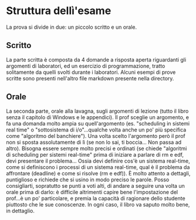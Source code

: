 # Struttura dellì'esame

La prova si divide in due: un piccolo scritto e un orale.

## Scritto

La parte scritta è composta da 4 domande a risposta aperta riguardanti gli argomenti di laboratori, ed un esercizio di programmazione, tratto solitamente da quelli svolti durante i laboratori. Alcuni esempi di prove scritte sono presenti nell'altro file markdown presente nella directory.

## Orale

La seconda parte, orale alla lavagna, sugli argomenti di lezione (tutto il libro senza il capitolo di Windows e le appendici). Il prof sceglie un argomento, e fa una domanda molto ampia su quell'argomento (es. "scheduling in sistemi real time" o "sottosistema di i/o"...qualche volta anche un po' più specifica come "algoritmo del banchiere"). Una volta scelto l'argomento però il prof non si sposta assolutamente di lì (se non lo sai, ti boccia... Non passa ad altro). Bisogna essere sempre molto precisi e ordinati (se chiede "algoritmi di scheduling per sistemi real-time" prima di iniziare a parlare di rm e edf, devi presentare il problema... Ossia devi definire cos'è un sistema real-time, come si definiscono i processi di un sistema real-time, qual è il problema da affrontare (deadline) e come si risolve (rm e edf)). È molto attento a dettagli, puntiglioso e richiede che si usino in modo preciso le parole. Posso consigliarti, sopratutto se punti a voti alti, di andare a seguire una volta un orale prima di darlo: è difficile altrimenti capire bene l'impostazione del prof...è un po' particolare, e premia la capacità di ragionare dello studente piuttosto che le sue conoscenze. In ogni caso, il libro va saputo molto bene, in dettaglio.

